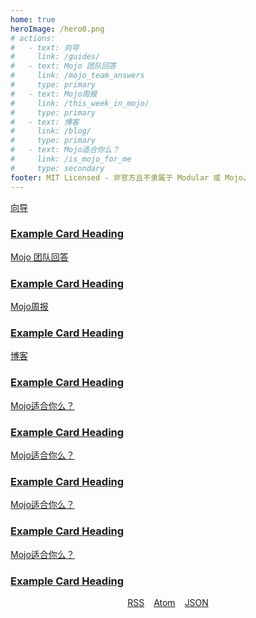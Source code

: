 ```yaml
---
home: true
heroImage: /hero0.png
# actions:
#   - text: 向导
#     link: /guides/
#   - text: Mojo 团队回答
#     link: /mojo_team_answers
#     type: primary
#   - text: Mojo周报
#     link: /this_week_in_mojo/
#     type: primary
#   - text: 博客
#     link: /blog/
#     type: primary
#   - text: Mojo适合你么？
#     link: /is_mojo_for_me
#     type: secondary
footer: MIT Licensed - 非官方且不隶属于 Modular 或 Mojo。
---
```


<!-- <div class="content">
  <h1 class="title">the beautiful aurora
    <div class="aurora">
      <div class="aurora__item"></div>
      <div class="aurora__item"></div>
      <div class="aurora__item"></div>
      <div class="aurora__item"></div>
    </div>
  </h1>
  <p class="subtitle">Made with love and only the CSS.</p>
</div> -->

<section class="hero-section">
  <div class="card-grid">
    <a class="card" href="/guides/">
      <div class="card__background" style="background-image: url(https://images.unsplash.com/photo-1557177324-56c542165309?ixlib=rb-1.2.1&auto=format&fit=crop&w=1950&q=80)"></div>
      <div class="card__content">
        <p class="card__category">向导</p>
        <h3 class="card__heading">Example Card Heading</h3>
      </div>
    </a>
    <a class="card" href="/mojo_team_answers">
      <div class="card__background" style="background-image: url(https://images.unsplash.com/photo-1557187666-4fd70cf76254?ixlib=rb-1.2.1&ixid=eyJhcHBfaWQiOjEyMDd9&auto=format&fit=crop&w=800&q=60)"></div>
      <div class="card__content">
        <p class="card__category">Mojo 团队回答</p>
        <h3 class="card__heading">Example Card Heading</h3>
      </div>
    </a>
    <a class="card" href="/this_week_in_mojo/">
      <div class="card__background" style="background-image: url(https://images.unsplash.com/photo-1556680262-9990363a3e6d?ixlib=rb-1.2.1&ixid=eyJhcHBfaWQiOjEyMDd9&auto=format&fit=crop&w=800&q=60)"></div>
      <div class="card__content">
        <p class="card__category">Mojo周报</p>
        <h3 class="card__heading">Example Card Heading</h3>
      </div>
    </a>
    <a class="card" href="/blog/">
      <div class="card__background" style="background-image: url(https://images.unsplash.com/photo-1557004396-66e4174d7bf6?ixlib=rb-1.2.1&ixid=eyJhcHBfaWQiOjEyMDd9&auto=format&fit=crop&w=800&q=60)"></div>
      <div class="card__content">
        <p class="card__category">博客</p>
        <h3 class="card__heading">Example Card Heading</h3>
      </div>
    </a>
    <a class="card" href="/is_mojo_for_me">
      <div class="card__background" style="background-image: url(https://images.unsplash.com/photo-1557004396-66e4174d7bf6?ixlib=rb-1.2.1&ixid=eyJhcHBfaWQiOjEyMDd9&auto=format&fit=crop&w=800&q=60)"></div>
      <div class="card__content">
        <p class="card__category">Mojo适合你么？</p>
        <h3 class="card__heading">Example Card Heading</h3>
      </div>
    </a>
    <a class="card" href="/is_mojo_for_me">
      <div class="card__background" style="background-image: url(https://images.unsplash.com/photo-1557004396-66e4174d7bf6?ixlib=rb-1.2.1&ixid=eyJhcHBfaWQiOjEyMDd9&auto=format&fit=crop&w=800&q=60)"></div>
      <div class="card__content">
        <p class="card__category">Mojo适合你么？</p>
        <h3 class="card__heading">Example Card Heading</h3>
      </div>
    </a>
    <a class="card" href="/is_mojo_for_me">
      <div class="card__background" style="background-image: url(https://images.unsplash.com/photo-1557004396-66e4174d7bf6?ixlib=rb-1.2.1&ixid=eyJhcHBfaWQiOjEyMDd9&auto=format&fit=crop&w=800&q=60)"></div>
      <div class="card__content">
        <p class="card__category">Mojo适合你么？</p>
        <h3 class="card__heading">Example Card Heading</h3>
      </div>
    </a>
    <a class="card" href="/is_mojo_for_me">
      <div class="card__background" style="background-image: url(https://images.unsplash.com/photo-1557004396-66e4174d7bf6?ixlib=rb-1.2.1&ixid=eyJhcHBfaWQiOjEyMDd9&auto=format&fit=crop&w=800&q=60)"></div>
      <div class="card__content">
        <p class="card__category">Mojo适合你么？</p>
        <h3 class="card__heading">Example Card Heading</h3>
      </div>
    </a>
  </div>
</section>
<div style="display: flex; justify-content: center; align-items: center; padding-bottom: 20px;">
    <a href="/rss.xml" style="margin-right: 15px;">RSS</a>
    <a href="/atom.xml" style="margin-right: 15px;">Atom</a>
    <a href="/feed.json">JSON</a>
</div>


